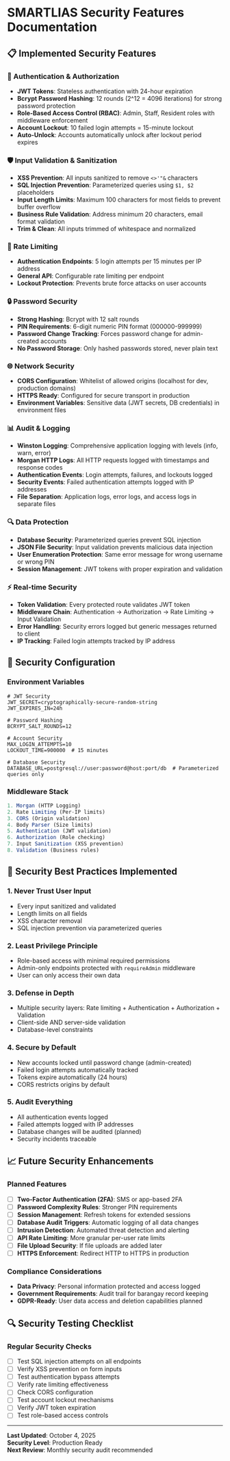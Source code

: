 # SMARTLIAS Security Features Documentation

## 📋 Implemented Security Features

### 🔐 Authentication & Authorization
- **JWT Tokens**: Stateless authentication with 24-hour expiration
- **Bcrypt Password Hashing**: 12 rounds (2^12 = 4096 iterations) for strong password protection
- **Role-Based Access Control (RBAC)**: Admin, Staff, Resident roles with middleware enforcement
- **Account Lockout**: 10 failed login attempts = 15-minute lockout
- **Auto-Unlock**: Accounts automatically unlock after lockout period expires

### 🛡️ Input Validation & Sanitization
- **XSS Prevention**: All inputs sanitized to remove `<>'"&` characters
- **SQL Injection Prevention**: Parameterized queries using `$1, $2` placeholders
- **Input Length Limits**: Maximum 100 characters for most fields to prevent buffer overflow
- **Business Rule Validation**: Address minimum 20 characters, email format validation
- **Trim & Clean**: All inputs trimmed of whitespace and normalized

### 🚦 Rate Limiting
- **Authentication Endpoints**: 5 login attempts per 15 minutes per IP address
- **General API**: Configurable rate limiting per endpoint
- **Lockout Protection**: Prevents brute force attacks on user accounts

### 🔒 Password Security
- **Strong Hashing**: Bcrypt with 12 salt rounds
- **PIN Requirements**: 6-digit numeric PIN format (000000-999999)
- **Password Change Tracking**: Forces password change for admin-created accounts
- **No Password Storage**: Only hashed passwords stored, never plain text

### 🌐 Network Security
- **CORS Configuration**: Whitelist of allowed origins (localhost for dev, production domains)
- **HTTPS Ready**: Configured for secure transport in production
- **Environment Variables**: Sensitive data (JWT secrets, DB credentials) in environment files

### 📊 Audit & Logging
- **Winston Logging**: Comprehensive application logging with levels (info, warn, error)
- **Morgan HTTP Logs**: All HTTP requests logged with timestamps and response codes
- **Authentication Events**: Login attempts, failures, and lockouts logged
- **Security Events**: Failed authentication attempts logged with IP addresses
- **File Separation**: Application logs, error logs, and access logs in separate files

### 🔍 Data Protection
- **Database Security**: Parameterized queries prevent SQL injection
- **JSON File Security**: Input validation prevents malicious data injection
- **User Enumeration Protection**: Same error message for wrong username or wrong PIN
- **Session Management**: JWT tokens with proper expiration and validation

### ⚡ Real-time Security
- **Token Validation**: Every protected route validates JWT token
- **Middleware Chain**: Authentication → Authorization → Rate Limiting → Input Validation
- **Error Handling**: Security errors logged but generic messages returned to client
- **IP Tracking**: Failed login attempts tracked by IP address

## 🔧 Security Configuration

### Environment Variables
```env
# JWT Security
JWT_SECRET=cryptographically-secure-random-string
JWT_EXPIRES_IN=24h

# Password Hashing
BCRYPT_SALT_ROUNDS=12

# Account Security
MAX_LOGIN_ATTEMPTS=10
LOCKOUT_TIME=900000  # 15 minutes

# Database Security
DATABASE_URL=postgresql://user:password@host:port/db  # Parameterized queries only
```

### Middleware Stack
```javascript
1. Morgan (HTTP Logging)
2. Rate Limiting (Per-IP limits)
3. CORS (Origin validation)
4. Body Parser (Size limits)
5. Authentication (JWT validation)
6. Authorization (Role checking)
7. Input Sanitization (XSS prevention)
8. Validation (Business rules)
```

## 🚨 Security Best Practices Implemented

### 1. **Never Trust User Input**
- Every input sanitized and validated
- Length limits on all fields
- XSS character removal
- SQL injection prevention via parameterized queries

### 2. **Least Privilege Principle**
- Role-based access with minimal required permissions
- Admin-only endpoints protected with `requireAdmin` middleware
- User can only access their own data

### 3. **Defense in Depth**
- Multiple security layers: Rate limiting + Authentication + Authorization + Validation
- Client-side AND server-side validation
- Database-level constraints

### 4. **Secure by Default**
- New accounts locked until password change (admin-created)
- Failed login attempts automatically tracked
- Tokens expire automatically (24 hours)
- CORS restricts origins by default

### 5. **Audit Everything**
- All authentication events logged
- Failed attempts logged with IP addresses
- Database changes will be audited (planned)
- Security incidents traceable

## 📈 Future Security Enhancements

### Planned Features
- [ ] **Two-Factor Authentication (2FA)**: SMS or app-based 2FA
- [ ] **Password Complexity Rules**: Stronger PIN requirements
- [ ] **Session Management**: Refresh tokens for extended sessions
- [ ] **Database Audit Triggers**: Automatic logging of all data changes
- [ ] **Intrusion Detection**: Automated threat detection and alerting
- [ ] **API Rate Limiting**: More granular per-user rate limits
- [ ] **File Upload Security**: If file uploads are added later
- [ ] **HTTPS Enforcement**: Redirect HTTP to HTTPS in production

### Compliance Considerations
- **Data Privacy**: Personal information protected and access logged
- **Government Requirements**: Audit trail for barangay record keeping
- **GDPR-Ready**: User data access and deletion capabilities planned

## 🔍 Security Testing Checklist

### Regular Security Checks
- [ ] Test SQL injection attempts on all endpoints
- [ ] Verify XSS prevention on form inputs
- [ ] Test authentication bypass attempts
- [ ] Verify rate limiting effectiveness
- [ ] Check CORS configuration
- [ ] Test account lockout mechanisms
- [ ] Verify JWT token expiration
- [ ] Test role-based access controls

---

**Last Updated**: October 4, 2025  
**Security Level**: Production Ready  
**Next Review**: Monthly security audit recommended
